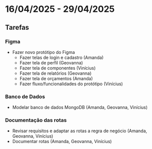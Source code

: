 # 16/04/2025 - 29/04/2025

## Tarefas

### Figma

- Fazer novo protótipo do Figma
    - Fazer telas de login e cadastro (Amanda)
    - Fazer tela de perfil (Geovanna)
    - Fazer tela de componentes (Vinícius)
    - Fazer tela de relatórios (Geovanna)
    - Fazer tela de orçamentos (Amanda)
    - Fazer fluxo/funcionalidades do protótipo (Vinícius)

### Banco de Dados

- Modelar banco de dados MongoDB (Amanda, Geovanna, Vinícius)

### Documentação das rotas

- Revisar requisitos e adaptar as rotas a regra de negócio (Amanda, Geovanna, Vinícius)
- Documentar rotas (Amanda, Geovanna, Vinícius)
